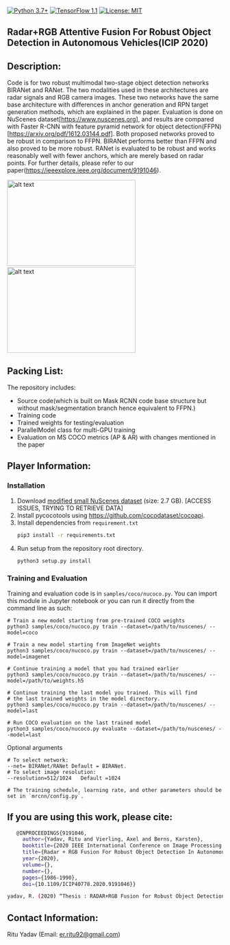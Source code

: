 [![Python 3.7+](https://img.shields.io/badge/python-3.7+-blue.svg)](https://www.python.org/downloads/release/python-376/)
[![TensorFlow 1.1](https://img.shields.io/badge/tensorflow-1.1.4-blue.svg)](https://github.com/tensorflow/tensorflow/releases/tag/v1.15.2)
[![License: MIT](https://img.shields.io/badge/License-MIT-yellow.svg)](https://github.com/RituYadav92/NuScenes_radar_RGBFused-Detection/blob/master/LICENCE)


## Radar+RGB Attentive Fusion For Robust Object Detection in Autonomous Vehicles(ICIP 2020)

## Description: 
Code is for two robust multimodal two-stage object detection networks BIRANet and RANet. The two modalities used in these
architectures are radar signals and RGB camera images. These two networks have the same base architecture with differences
in anchor generation and RPN target generation methods, which are explained in the paper. Evaluation is done on NuScenes dataset[https://www.nuscenes.org],
and results are compared with Faster R-CNN with feature pyramid network for object detection(FFPN)[https://arxiv.org/pdf/1612.03144.pdf].
Both proposed networks proved to be robust in comparison to FFPN. BIRANet performs better than FFPN and also proved to be more robust.
RANet is evaluated to be robust and works reasonably well with fewer anchors, which are merely based on radar points.
For further details, please refer to our paper(https://ieeexplore.ieee.org/document/9191046).

<img src="https://github.com/RituYadav92/NuScenes_radar_RGBFused-Detection/blob/master/Demo/Front.gif" alt="alt text" width="300" height="200"> &nbsp; &nbsp; &nbsp;<img src="https://github.com/RituYadav92/NuScenes_radar_RGBFused-Detection/blob/master/Demo/Back_Cam.gif" alt="alt text" width="300" height="200">

## Packing List: 
The repository includes:
* Source code(which is built on Mask RCNN code base structure but without mask/segmentation branch hence equivalent to FFPN.)
* Training code
* Trained weights for testing/evaluation
* ParallelModel class for multi-GPU training
* Evaluation on MS COCO metrics (AP & AR) with changes mentioned in the paper

## Player Information:  

### Installation
1. Download [modified small NuScenes dataset](https://seafile.rlp.net/d/957d8819906a4d6c8d57/) (size: 2.7 GB). [ACCESS ISSUES, TRYING TO RETRIEVE DATA]
2. Install pycocotools using https://github.com/cocodataset/cocoapi.
3. Install dependencies from `requirement.txt`
   ```bash
   pip3 install -r requirements.txt
   ```
4. Run setup from the repository root directory.
    ```bash
    python3 setup.py install
    ``` 

### Training and Evaluation
Training and evaluation code is in `samples/coco/nucoco.py`.
You can import this module in Jupyter notebook  or you can run it directly from the command line as such:

```
# Train a new model starting from pre-trained COCO weights
python3 samples/coco/nucoco.py train --dataset=/path/to/nuscenes/ --model=coco

# Train a new model starting from ImageNet weights
python3 samples/coco/nucoco.py train --dataset=/path/to/nuscenes/ --model=imagenet

# Continue training a model that you had trained earlier
python3 samples/coco/nucoco.py train --dataset=/path/to/nuscenes/ --model=/path/to/weights.h5

# Continue training the last model you trained. This will find
# the last trained weights in the model directory.
python3 samples/coco/nucoco.py train --dataset=/path/to/nuscenes/ --model=last

# Run COCO evaluation on the last trained model
python3 samples/coco/nucoco.py evaluate --dataset=/path/to/nuscenes/ --model=last
```
Optional arguments
```
# To select network:
--net= BIRANet/RANet Default = BIRANet.
# To select image resolution:
--resolution=512/1024   Default =1024

# The training schedule, learning rate, and other parameters should be set in `mrcnn/config.py`.
```
## If you are using this work, please cite:
```bash
   @INPROCEEDINGS{9191046,
     author={Yadav, Ritu and Vierling, Axel and Berns, Karsten},
     booktitle={2020 IEEE International Conference on Image Processing (ICIP)}, 
     title={Radar + RGB Fusion For Robust Object Detection In Autonomous Vehicle}, 
     year={2020},
     volume={},
     number={},
     pages={1986-1990},
     doi={10.1109/ICIP40778.2020.9191046}}
```
```bash
yadav, R. (2020) “Thesis : RADAR+RGB Fusion for Robust Object Detection in Autonomous Vehicles”. Zenodo. doi: 10.5281/zenodo.13738235.
```
## Contact Information: 
Ritu Yadav (Email: er.ritu92@gmail.com)
